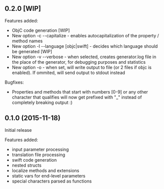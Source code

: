 ## 0.2.0 [WIP]

Features added:

- ObjC code generation [WIP]
- New option -c --capitalize - enables autocapitalization of the property / method names
- New option -l --language [objc|swift] - decides which language should be generated [WIP]
- New option -v --verbose - when selected, creates generator.log file in the place of the generator, for debugging purposes and statistics
- New option -o - when set, will write output to file (or 2 files if objc is enabled). If ommited, will send output to stdout instead

Bugfixes:

- Properties and methods that start with numbers [0-9] or any other character that qualifies will now get prefixed with "_" instead of completely breaking output :)

## 0.1.0 (2015-11-18)

Initial release

Features added:

- input parameter processing
- translation file processing
- swift code generation
- nested structs
- localize methods and extensions
- static vars for end-level parameters
- special characters parsed as functions